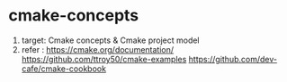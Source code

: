 # cmake-concepts
1. target: Cmake concepts &amp; Cmake project model
2. refer : 
 https://cmake.org/documentation/
 https://github.com/ttroy50/cmake-examples
 https://github.com/dev-cafe/cmake-cookbook
